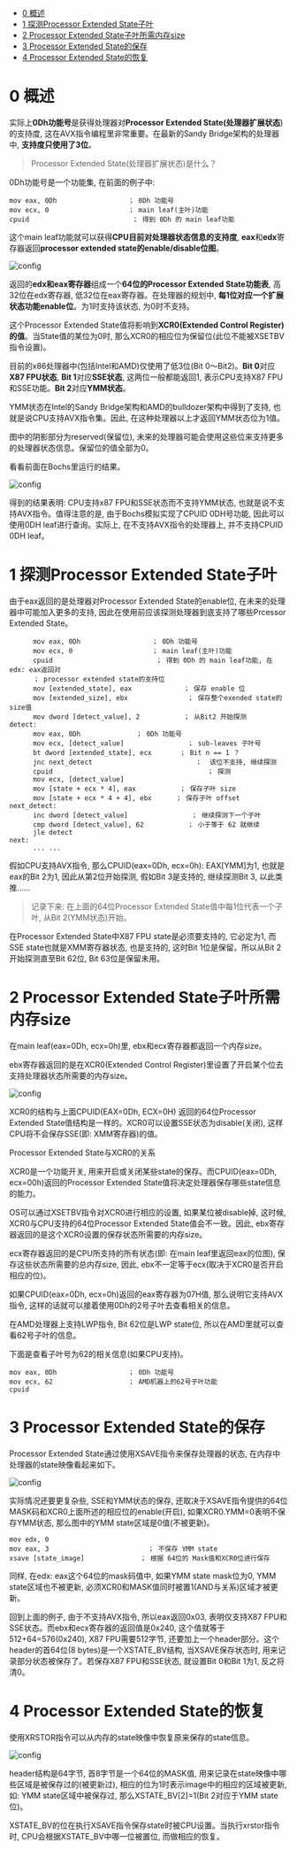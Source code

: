 
<!-- @import "[TOC]" {cmd="toc" depthFrom=1 depthTo=6 orderedList=false} -->

<!-- code_chunk_output -->

* [0 概述](#0-概述)
* [1 探测Processor Extended State子叶](#1-探测processor-extended-state子叶)
* [2 Processor Extended State子叶所需内存size](#2-processor-extended-state子叶所需内存size)
* [3 Processor Extended State的保存](#3-processor-extended-state的保存)
* [4 Processor Extended State的恢复](#4-processor-extended-state的恢复)

<!-- /code_chunk_output -->

# 0 概述

实际上**0Dh功能号**是获得处理器对**Processor Extended State(处理器扩展状态**)的支持度, 这在AVX指令编程里非常重要。在最新的Sandy Bridge架构的处理器中, **支持度只使用了3位**。

>Processor Extended State(处理器扩展状态)是什么？

0Dh功能号是一个功能集, 在前面的例子中: 

```assembly
mov eax, 0Dh                  ； 0Dh 功能号
mov ecx, 0                    ； main leaf(主叶)功能
cpuid                          ； 得到 0Dh 的 main leaf功能
```

这个main leaf功能就可以获得**CPU目前对处理器状态信息的支持度**, **eax**和**edx**寄存器返回**processor extended state的enable/disable位图**。

![config](./images/11.png)

返回的**edx和eax寄存器**组成一个**64位的Processor Extended State功能表**, 高32位在edx寄存器, 低32位在eax寄存器。在处理器的规划中, **每1位对应一个扩展状态功能enable位**。为1时支持该状态, 为0时不支持。

这个Processor Extended State值将影响到**XCR0(Extended Control Register)的值**。当State值的某位为0时, 那么XCR0的相应位为保留位(此位不能被XSETBV指令设置)。

目前的x86处理器中(包括Intel和AMD)仅使用了低3位(Bit 0～Bit2)。**Bit 0**对应**X87 FPU状态**, **Bit 1**对应**SSE状态**, 这两位一般都能返回1, 表示CPU支持X87 FPU和SSE功能。**Bit 2**对应**YMM状态**。

YMM状态在Intel的Sandy Bridge架构和AMD的bulldozer架构中得到了支持, 也就是说CPU支持AVX指令集。因此, 在这种处理器以上才返回YMM状态位为1值。

图中的阴影部分为reserved(保留位), 未来的处理器可能会使用这些位来支持更多的处理器状态信息。保留位的值全部为0。

看看前面在Bochs里运行的结果。

![config](./images/12.png)

得到的结果表明: CPU支持x87 FPU和SSE状态而不支持YMM状态, 也就是说不支持AVX指令。值得注意的是, 由于Bochs模拟实现了CPUID 0DH号功能, 因此可以使用0DH leaf进行查询。实际上, 在不支持AVX指令的处理器上, 并不支持CPUID 0DH leaf。

# 1 探测Processor Extended State子叶

由于eax返回的是处理器对Processor Extended State的enable位, 在未来的处理器中可能加入更多的支持, 因此在使用前应该探测处理器到底支持了哪些Prcessor Extended State。

```assembly
      mov eax, 0Dh                  ； 0Dh 功能号
      mov ecx, 0                    ； main leaf(主叶)功能
      cpuid                          ； 得到 0Dh 的 main leaf功能, 在edx: eax返回对
      ； processor extended state的支持位
      mov [extended_state], eax             ； 保存 enable 位
      mov [extended_size], ebx               ； 保存整个exended state的size值
      mov dword [detect_value], 2           ； 从Bit2 开始探测
detect: 
      mov eax, 0Dh              ； 0Dh 功能号
      mov ecx, [detect_value]                ； sub-leaves 子叶号
      bt dword [extended_state], ecx       ； Bit n == 1 ？
      jnc next_detect                          ；  该位不支持, 继续探测
      cpuid                                       ； 探测
      mov ecx, [detect_value]
      mov [state + ecx * 4], eax           ； 保存子叶 size
      mov [state + ecx * 4 + 4], ebx      ； 保存子叶 offset
next_detect: 
      inc dword [detect_value]                ； 继续探测下一个子叶
      cmp dword [detect_value], 62           ； 小于等于 62 就继续
      jle detect
next: 
      ... ...
```

假如CPU支持AVX指令, 那么CPUID(eax=0Dh, ecx=0h): EAX[YMM]为1, 也就是eax的Bit 2为1, 因此从第2位开始探测, 假如Bit 3是支持的, 继续探测Bit 3, 以此类推……

>记录下来: 在上面的64位Processor Extended State值中每1位代表一个子叶, 从Bit 2(YMM状态)开始。

在Processor Extended State中X87 FPU state是必须要支持的, 它必定为1, 而 SSE state也就是XMM寄存器状态, 也是支持的, 这时Bit 1位是保留。所以从Bit 2开始探测直至Bit 62位, Bit 63位是保留未用。

# 2 Processor Extended State子叶所需内存size

在main leaf(eax=0Dh, ecx=0h)里, ebx和ecx寄存器都返回一个内存size。

ebx寄存器返回的是在XCR0(Extended Control Register)里设置了开启某个位去支持处理器状态所需要的内存size。

![config](./images/13.png)

XCR0的结构与上面CPUID(EAX=0Dh, ECX=0H) 返回的64位Processor Extended State值结构是一样的。XCR0可以设置SSE状态为disable(关闭), 这样CPU将不会保存SSE(即: XMM寄存器)的值。

Processor Extended State与XCR0的关系

XCR0是一个功能开关, 用来开启或关闭某些state的保存。而CPUID(eax=0Dh, ecx=00h)返回的Processor Extended State值将决定处理器保存哪些state信息的能力。

OS可以通过XSETBV指令对XCR0进行相应的设置, 如果某位被disable掉, 这时候, XCR0与CPU支持的64位Processor Extended State值会不一致。因此, ebx寄存器返回的是这个XCR0设置的保存状态所需要的内存size。

ecx寄存器返回的是CPU所支持的所有状态(即: 在main leaf里返回eax的位图), 保存这些状态所需要的总内存size, 因此, ebx不一定等于ecx(取决于XCR0是否开启相应的位)。

如果CPUID(eax=0Dh, ecx=0h)返回的eax寄存器为07H值, 那么说明它支持AVX指令, 这样的话就可以接着使用0Dh的2号子叶去查看相关的信息。

在AMD处理器上支持LWP指令, Bit 62位是LWP state位, 所以在AMD里就可以查看62号子叶的信息。

下面是查看子叶号为62的相关信息(如果CPU支持)。

```assembly
mov eax, 0Dh                  ； 0Dh 功能号
mov ecx, 62                   ； AMD机器上的62号子叶功能
cpuid
```

# 3 Processor Extended State的保存

Processor Extended State通过使用XSAVE指令来保存处理器的状态, 在内存中处理器的state映像看起来如下。

![config](./images/14.png)

实际情况还要更复杂些, SSE和YMM状态的保存, 还取决于XSAVE指令提供的64位MASK码和XCR0上面所述的相应位的enable(开启), 如果XCR0.YMM=0表明不保存YMM状态, 那么图中的YMM state区域是0值(不被更新)。

```assembly
mov edx, 0
mov eax, 3                         ； 不保存 YMM state
xsave [state_image]              ； 根据 64位的 Mask值和XCR0位进行保存
```

同样, 在edx: eax这个64位的mask码值中, 如果YMM state mask位为0, YMM state区域也不被更新, 必须XCR0和MASK值同时被置1(AND与关系)区域才被更新。

回到上面的例子, 由于不支持AVX指令, 所以eax返回0x03, 表明仅支持X87 FPU和SSE状态。而ebx和ecx寄存器的返回值是0x240, 这个值就等于512+64=576(0x240), X87 FPU需要512字节, 还要加上一个header部分。这个header的首64位(8 bytes)是一个XSTATE_BV结构, 当XSAVE保存状态时, 用来记录部分状态被保存了。若保存X87 FPU和SSE状态, 就设置Bit 0和Bit 1为1, 反之将清0。

# 4 Processor Extended State的恢复

使用XRSTOR指令可以从内存的state映像中恢复原来保存的state信息。

![config](./images/15.png)

header结构是64字节, 首8字节是一个64位的MASK值, 用来记录在state映像中哪些区域是被保存过的(被更新过), 相应的位为1时表示image中的相应的区域被更新, 如: YMM state区域中被保存过, 那么XSTATE_BV[2]=1(Bit 2对应于YMM state位)。

XSTATE\_BV的位在执行XSAVE指令保存state时被CPU设置。当执行xrstor指令时, CPU会根据XSTATE\_BV中哪一位被置位, 而做相应的恢复。